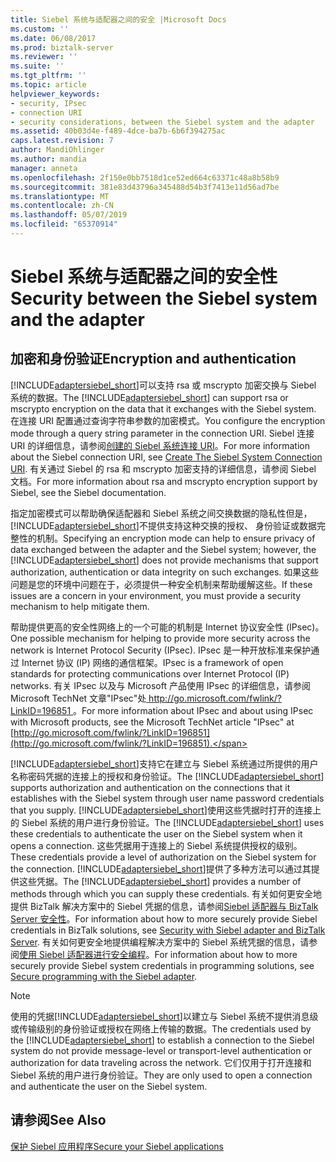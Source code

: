 ```yaml
---
title: Siebel 系统与适配器之间的安全 |Microsoft Docs
ms.custom: ''
ms.date: 06/08/2017
ms.prod: biztalk-server
ms.reviewer: ''
ms.suite: ''
ms.tgt_pltfrm: ''
ms.topic: article
helpviewer_keywords:
- security, IPsec
- connection URI
- security considerations, between the Siebel system and the adapter
ms.assetid: 40b03d4e-f489-4dce-ba7b-6b6f394275ac
caps.latest.revision: 7
author: MandiOhlinger
ms.author: mandia
manager: anneta
ms.openlocfilehash: 2f150e0bb7518d1ce52ed664c63371c48a8b58b9
ms.sourcegitcommit: 381e83d43796a345488d54b3f7413e11d56ad7be
ms.translationtype: MT
ms.contentlocale: zh-CN
ms.lasthandoff: 05/07/2019
ms.locfileid: "65370914"
---
```

# <a name="security-between-the-siebel-system-and-the-adapter"></a><span data-ttu-id="4f852-102">Siebel 系统与适配器之间的安全性</span><span class="sxs-lookup"><span data-stu-id="4f852-102">Security between the Siebel system and the adapter</span></span>
## <a name="encryption-and-authentication"></a><span data-ttu-id="4f852-103">加密和身份验证</span><span class="sxs-lookup"><span data-stu-id="4f852-103">Encryption and authentication</span></span>
<span data-ttu-id="4f852-104">[!INCLUDE[adaptersiebel_short](../../includes/adaptersiebel-short-md.md)]可以支持 rsa 或 mscrypto 加密交换与 Siebel 系统的数据。</span><span class="sxs-lookup"><span data-stu-id="4f852-104">The [!INCLUDE[adaptersiebel_short](../../includes/adaptersiebel-short-md.md)] can support rsa or mscrypto encryption on the data that it exchanges with the Siebel system.</span></span> <span data-ttu-id="4f852-105">在连接 URI 配置通过查询字符串参数的加密模式。</span><span class="sxs-lookup"><span data-stu-id="4f852-105">You configure the encryption mode through a query string parameter in the connection URI.</span></span> <span data-ttu-id="4f852-106">Siebel 连接 URI 的详细信息，请参阅[创建的 Siebel 系统连接 URI](../../adapters-and-accelerators/adapter-siebel/create-the-siebel-system-connection-uri.md)。</span><span class="sxs-lookup"><span data-stu-id="4f852-106">For more information about the Siebel connection URI, see [Create The Siebel System Connection URI](../../adapters-and-accelerators/adapter-siebel/create-the-siebel-system-connection-uri.md).</span></span> <span data-ttu-id="4f852-107">有关通过 Siebel 的 rsa 和 mscrypto 加密支持的详细信息，请参阅 Siebel 文档。</span><span class="sxs-lookup"><span data-stu-id="4f852-107">For more information about rsa and mscrypto encryption support by Siebel, see the Siebel documentation.</span></span>  
  
 <span data-ttu-id="4f852-108">指定加密模式可以帮助确保适配器和 Siebel 系统之间交换数据的隐私性但是，[!INCLUDE[adaptersiebel_short](../../includes/adaptersiebel-short-md.md)]不提供支持这种交换的授权、 身份验证或数据完整性的机制。</span><span class="sxs-lookup"><span data-stu-id="4f852-108">Specifying an encryption mode can help to ensure privacy of data exchanged between the adapter and the Siebel system; however, the [!INCLUDE[adaptersiebel_short](../../includes/adaptersiebel-short-md.md)] does not provide mechanisms that support authorization, authentication or data integrity on such exchanges.</span></span> <span data-ttu-id="4f852-109">如果这些问题是您的环境中问题在于，必须提供一种安全机制来帮助缓解这些。</span><span class="sxs-lookup"><span data-stu-id="4f852-109">If these issues are a concern in your environment, you must provide a security mechanism to help mitigate them.</span></span>  
  
 <span data-ttu-id="4f852-110">帮助提供更高的安全性网络上的一个可能的机制是 Internet 协议安全性 (IPsec)。</span><span class="sxs-lookup"><span data-stu-id="4f852-110">One possible mechanism for helping to provide more security across the network is Internet Protocol Security (IPsec).</span></span> <span data-ttu-id="4f852-111">IPsec 是一种开放标准来保护通过 Internet 协议 (IP) 网络的通信框架。</span><span class="sxs-lookup"><span data-stu-id="4f852-111">IPsec is a framework of open standards for protecting communications over Internet Protocol (IP) networks.</span></span> <span data-ttu-id="4f852-112">有关 IPsec 以及与 Microsoft 产品使用 IPsec 的详细信息，请参阅 Microsoft TechNet 文章"IPsec"处[ http://go.microsoft.com/fwlink/?LinkID=196851 ](http://go.microsoft.com/fwlink/?LinkID=196851)。</span><span class="sxs-lookup"><span data-stu-id="4f852-112">For more information about IPsec and about using IPsec with Microsoft products, see the Microsoft TechNet article "IPsec" at [http://go.microsoft.com/fwlink/?LinkID=196851](http://go.microsoft.com/fwlink/?LinkID=196851).</span></span>  
  
 <span data-ttu-id="4f852-113">[!INCLUDE[adaptersiebel_short](../../includes/adaptersiebel-short-md.md)]支持它在建立与 Siebel 系统通过所提供的用户名称密码凭据的连接上的授权和身份验证。</span><span class="sxs-lookup"><span data-stu-id="4f852-113">The [!INCLUDE[adaptersiebel_short](../../includes/adaptersiebel-short-md.md)] supports authorization and authentication on the connections that it establishes with the Siebel system through user name password credentials that you supply.</span></span> <span data-ttu-id="4f852-114">[!INCLUDE[adaptersiebel_short](../../includes/adaptersiebel-short-md.md)]使用这些凭据时打开的连接上的 Siebel 系统的用户进行身份验证。</span><span class="sxs-lookup"><span data-stu-id="4f852-114">The [!INCLUDE[adaptersiebel_short](../../includes/adaptersiebel-short-md.md)] uses these credentials to authenticate the user on the Siebel system when it opens a connection.</span></span> <span data-ttu-id="4f852-115">这些凭据用于连接上的 Siebel 系统提供授权的级别。</span><span class="sxs-lookup"><span data-stu-id="4f852-115">These credentials provide a level of authorization on the Siebel system for the connection.</span></span> <span data-ttu-id="4f852-116">[!INCLUDE[adaptersiebel_short](../../includes/adaptersiebel-short-md.md)]提供了多种方法可以通过其提供这些凭据。</span><span class="sxs-lookup"><span data-stu-id="4f852-116">The [!INCLUDE[adaptersiebel_short](../../includes/adaptersiebel-short-md.md)] provides a number of methods through which you can supply these credentials.</span></span> <span data-ttu-id="4f852-117">有关如何更安全地提供 BizTalk 解决方案中的 Siebel 凭据的信息，请参阅[Siebel 适配器与 BizTalk Server 安全性](../../adapters-and-accelerators/adapter-siebel/security-with-siebel-adapter-and-biztalk-server.md)。</span><span class="sxs-lookup"><span data-stu-id="4f852-117">For information about how to more securely provide Siebel credentials in BizTalk solutions, see [Security with Siebel adapter and BizTalk Server](../../adapters-and-accelerators/adapter-siebel/security-with-siebel-adapter-and-biztalk-server.md).</span></span> <span data-ttu-id="4f852-118">有关如何更安全地提供编程解决方案中的 Siebel 系统凭据的信息，请参阅[使用 Siebel 适配器进行安全编程](../../adapters-and-accelerators/adapter-siebel/secure-programming-with-the-siebel-adapter.md)。</span><span class="sxs-lookup"><span data-stu-id="4f852-118">For information about how to more securely provide Siebel system credentials in programming solutions, see [Secure programming with the Siebel adapter](../../adapters-and-accelerators/adapter-siebel/secure-programming-with-the-siebel-adapter.md).</span></span>  
  
> [!NOTE]
>  <span data-ttu-id="4f852-119">使用的凭据[!INCLUDE[adaptersiebel_short](../../includes/adaptersiebel-short-md.md)]以建立与 Siebel 系统不提供消息级或传输级别的身份验证或授权在网络上传输的数据。</span><span class="sxs-lookup"><span data-stu-id="4f852-119">The credentials used by the [!INCLUDE[adaptersiebel_short](../../includes/adaptersiebel-short-md.md)] to establish a connection to the Siebel system do not provide message-level or transport-level authentication or authorization for data traveling across the network.</span></span> <span data-ttu-id="4f852-120">它们仅用于打开连接和 Siebel 系统的用户进行身份验证。</span><span class="sxs-lookup"><span data-stu-id="4f852-120">They are only used to open a connection and authenticate the user on the Siebel system.</span></span>  
  
## <a name="see-also"></a><span data-ttu-id="4f852-121">请参阅</span><span class="sxs-lookup"><span data-stu-id="4f852-121">See Also</span></span>  
[<span data-ttu-id="4f852-122">保护 Siebel 应用程序</span><span class="sxs-lookup"><span data-stu-id="4f852-122">Secure your Siebel applications</span></span>](../../adapters-and-accelerators/adapter-siebel/secure-your-siebel-applications.md)